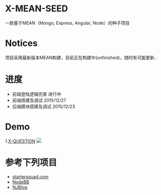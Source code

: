 # X-MEAN-SEED
一款基于MEAN（Mongo, Express, Angular, Node）的种子项目

# Notices

项目采用最新版本MEAN构建，目前正在构建中(unfinished)，随时有可能更新..

# 进度

- 前端登陆逻辑完善 进行中
- 前端搭建及调试 2015/12/27
- 后端模块搭建及调试 2015/12/23

# Demo

1.[X-QUESTION](https://github.com/radishj/X-Zone/tree/master/40_node/03_X-QUESTION)
![](https://github.com/radishj/X-Zone/blob/master/40_node/03_X-QUESTION/public/img/demo2.gif?raw=true)

# 参考下列项目

* [startersquad.com](https://github.com/StarterSquad/startersquad.com "startersquad.com")
* [NodeBB](https://github.com/NodeBB/NodeBB)
* [NJBlog](https://github.com/mz121star/NJBlog)